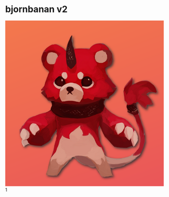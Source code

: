 # bjornbanan v2

![profile picture](https://github.com/AbstractNucleus/bjornbanan/blob/main/pfp.png?raw=true)
1
